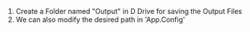 1. Create a Folder named "Output" in D Drive for saving the Output Files
2. We can also modify the desired path in 'App.Config' 

